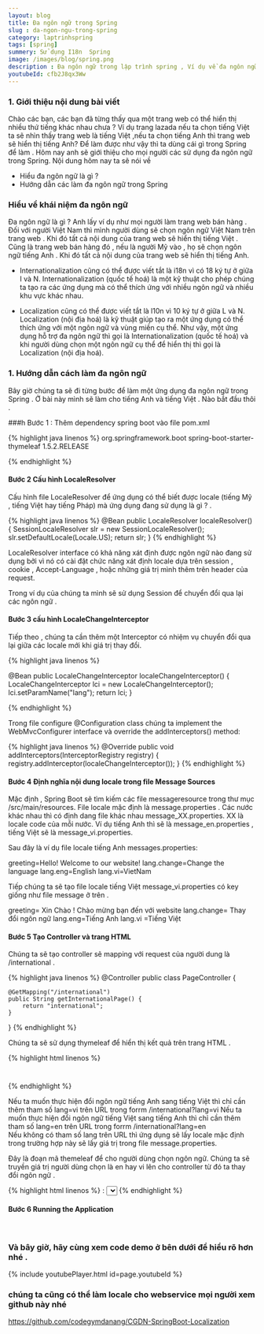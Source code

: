 ```yaml
---
layout: blog
title: Đa ngôn ngữ trong Spring
slug : da-ngon-ngu-trong-spring
category: laptrinhspring
tags: [spring]
summery: Sử dụng I18n  Spring
image: /images/blog/spring.png
description : Đa ngôn ngữ trong lập trình spring , Ví dụ về đa ngôn ngữ trong spring , hướng dẫn đa ngôn ngữ trong spring  
youtubeId: cfb2J8qx3Ww
---
```


### **1. Giới thiệu nội dung bài viết**

Chào các bạn, các bạn đã từng thấy qua một trang web có thể hiển thị nhiều thứ tiếng khác nhau chưa ? Ví dụ trang lazada nếu ta chọn tiếng Việt ta sẽ nhìn thấy
trang web là tiếng Việt ,nếu ta chọn tiếng Anh thì trang web sẽ hiển thị tiếng Anh? Để làm được như vậy thì ta dùng cái gì trong Spring để làm . Hôm nay anh sẽ giới thiệu
cho mọi người các sử dụng đa ngôn ngữ trong Spring. Nội dung hôm nay ta sẽ nói về

- Hiểu đa ngôn ngữ là gì ?
- Hướng dẫn các làm đa ngôn ngữ trong Spring

### Hiểu về khái niệm đa ngôn ngữ

Đa ngôn ngữ là gì ? Anh lấy ví dụ như mọi người làm trang web  bán hàng . Đối với người Việt Nam thì mình người dùng sẽ chọn ngôn ngữ Việt Nam trên trang web . Khi đó
tất cả nội dung của trang web sẽ hiển thị tiếng Việt . Cũng là trang web bán hàng đó , nếu là người Mỹ vào , họ sẽ chọn ngôn ngữ tiếng Anh .  Khi đó tất cả nội dung của
trang web sẽ hiển thị tiếng Anh.  

- Internationalization cũng có thể được viết tắt là i18n vì có 18 ký tự ở giữa I và N.
Internationalization (quốc tế hoá) là một kỹ thuật cho phép chúng ta tạo ra các ứng dụng mà có thể thích ứng với nhiều ngôn ngữ và nhiều khu vực khác nhau.

- Localization cũng có thể được viết tắt là l10n vì 10 ký tự ở giữa L và N. Localization (nội địa hoá) là kỹ thuật giúp tạo ra một ứng dụng có thể thích ứng với một ngôn ngữ và vùng miền cụ thể.
Như vậy, một ứng dụng hỗ trợ đa ngôn ngữ thì gọi là Internationalization (quốc tế hoá) và khi người dùng chọn một ngôn ngữ cụ thể để hiển thị thì gọi là Localization (nội địa hoá).

### **1. Hướng dẫn cách làm đa ngôn ngữ**

Bây giờ chúng ta sẽ đi từng bước để làm một ứng dụng đa ngôn ngữ trong Spring . Ở bài này mình sẽ làm cho tiếng Anh và tiếng Việt .
Nào bắt đầu thôi .


###h Bước 1 : Thêm dependency spring boot vào file pom.xml

{% highlight java linenos %}
<dependency>
    <groupId>org.springframework.boot</groupId>
    <artifactId>spring-boot-starter-thymeleaf</artifactId>
    <version>1.5.2.RELEASE</version>
</dependency>

{% endhighlight %}
<br>

#### Bước 2 Cấu hình LocaleResolver

Cấu hình file  LocaleResolver để ứng dụng có thể biết được  locale (tiếng Mỹ , tiếng Việt hay tiếng Pháp) mà ứng dụng đang sử dụng là gì ? .

{% highlight java linenos %}
@Bean
public LocaleResolver localeResolver() {
    SessionLocaleResolver slr = new SessionLocaleResolver();
    slr.setDefaultLocale(Locale.US);
    return slr;
}
{% endhighlight %}

LocaleResolver interface có khả năng xát định được ngôn ngữ nào đang sử dụng bởi vì nó có cài đặt chức năng xát định locale
dựa trên session , cookie , Accept-Language , hoặc những giá trị mình thêm trên header của request.

Trong ví dụ của chúng ta mình sẽ sử dụng Session để chuyển đổi qua lại các ngôn ngữ .

#### Bước 3 cấu hình  LocaleChangeInterceptor

Tiếp theo , chúng ta cần thêm một Interceptor có nhiệm vụ chuyển đổi qua lại giữa các  locale mới khi giá trị thay đổi.

{% highlight java linenos %}

@Bean
public LocaleChangeInterceptor localeChangeInterceptor() {
    LocaleChangeInterceptor lci = new LocaleChangeInterceptor();
    lci.setParamName("lang");
    return lci;
}

{% endhighlight %}

Trong file configure  @Configuration class chúng ta  implement the WebMvcConfigurer interface và  override the addInterceptors() method:

{% highlight java linenos %}
@Override
public void addInterceptors(InterceptorRegistry registry) {
    registry.addInterceptor(localeChangeInterceptor());
}
{% endhighlight %}

#### Bước 4 Định nghĩa nội dung locale trong file  Message Sources

Mặc định , Spring Boot sẽ tìm kiếm các file messageresource trong thư mục /src/main/resources.
File locale mặc định là message.properties . Các nước khác nhau thì có định dang file khác nhau message_XX.properties. XX là locale code của mỗi nước.
Ví dụ tiếng Anh  thì sẽ là message_en.properties , tiếng Việt sẽ là message_vi.properties.

Sau đây là ví dụ file locale tiếng Anh  messages.properties:

greeting=Hello! Welcome to our website!
lang.change=Change the language
lang.eng=English
lang.vi=VietNam

Tiếp chúng ta sẽ tạo file locale tiếng Việt message_vi.properties có key giống như file message ở trên .

greeting= Xin Chào ! Chào mừng bạn đến với website
lang.change= Thay đổi ngôn ngữ
lang.eng=Tiếng Anh
lang.vi =Tiếng Việt
<br>

#### Bước 5 Tạo Controller và trang  HTML

Chúng ta sẽ tạo controller sẽ mapping với request của người dung là /international .

{% highlight java linenos %}
@Controller
public class PageController {

    @GetMapping("/international")
    public String getInternationalPage() {
        return "international";
    }
}
{% endhighlight %}

Chúng ta sẽ sử dụng thymeleaf để hiển thị kết quả trên trang HTML .

{% highlight html linenos %}
<h1 th:text="#{greeting}"></h1>
{% endhighlight %}

Nếu ta muốn thực hiện đổi ngôn ngữ tiếng Anh sang  tiếng Việt thì chỉ cần thêm tham số lang=vi  trên URL trong forrm /international?lang=vi
Nếu ta muốn thực hiện đổi ngôn ngữ tiếng Việt  sang  tiếng Anh thì chỉ cần thêm tham số lang=en   trên URL trong forrm /international?lang=en  
Nếu không có tham số lang trên URL thì ứng dụng sẽ lấy locale mặc định trong trường hợp này sẽ lấy giá trị trong file message.properties.

Đây là đoạn mã themeleaf để cho người dùng chọn ngôn ngữ. Chúng ta sẽ truyền giá trị người dùng chọn là en hay vi lên cho controller từ đó ta thay
đổi ngôn ngữ .

{% highlight html linenos %}
<span th:text="#{lang.change}"></span>:
<select id="locales">
    <option value=""></option>
    <option value="en" th:text="#{lang.eng}"></option>
    <option value="vi " th:text="#{lang.fr}"></option>
</select>
{% endhighlight %}


#### Bước 6  Running the Application
<br>

### Và bây giờ, hãy cùng xem code demo ở bên dưới để hiểu rõ hơn nhé .

{% include youtubePlayer.html id=page.youtubeId %}
<br>

### chúng ta cũng có thể làm locale cho webservice mọi người xem github này nhé
https://github.com/codegymdanang/CGDN-SpringBoot-Localization
